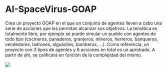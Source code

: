 # AI-SpaceVirus-GOAP

Crea un proyecto GOAP en el que un conjunto de agentes lleven a cabo una serie de acciones que les permitan alcanzar sus objetivos. La temática es totalmente libre, por ejemplo se puede simular un pueblo con agentes de todo tipo (cocineros, panaderos, granjeros, mineros, herreros, banqueros, vendedores, ladrones, alguaciles, bomberos, ...). Como referencia, un proyecto con 3 tipos de agentes y 6 acciones en total es un aprobado. A partir de ahí,  se calificará en función de la complejidad del mismo. 

![](Gif-SpaceVirus.gif)
